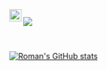 <a href="https://www.linkedin.com/in/roman-vygon/">
  <img align="left" alt="Roman's LinkedIN" width="22px" src="https://raw.githubusercontent.com/peterthehan/peterthehan/master/assets/linkedin.svg" />
</a>

![](https://visitor-badge.glitch.me/badge?page_id=roman-vygon.roman-vygon)

<br />

[![Roman's GitHub stats](https://github-readme-stats.vercel.app/api?username=roman-vygon&theme=radical)](https://github.com/anuraghazra/github-readme-stats)

<!--
**roman-vygon/roman-vygon** is a ✨ _special_ ✨ repository because its `README.md` (this file) appears on your GitHub profile.

Here are some ideas to get you started:

- 🔭 I’m currently working on ...
- 🌱 I’m currently learning ...
- 👯 I’m looking to collaborate on ...
- 🤔 I’m looking for help with ...
- 💬 Ask me about ...
- 📫 How to reach me: ...
- 😄 Pronouns: ...
- ⚡ Fun fact: ...
-->
